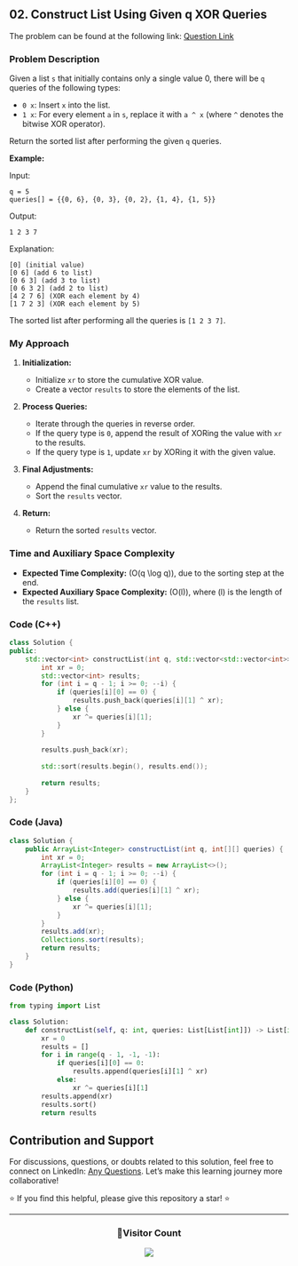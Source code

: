 ## 02. Construct List Using Given q XOR Queries

The problem can be found at the following link: [Question Link](https://www.geeksforgeeks.org/problems/construct-list-using-given-q-xor-queries/1)

### Problem Description

Given a list `s` that initially contains only a single value 0, there will be `q` queries of the following types:

- `0 x`: Insert `x` into the list.
- `1 x`: For every element `a` in `s`, replace it with `a ^ x` (where `^` denotes the bitwise XOR operator).

Return the sorted list after performing the given `q` queries.

**Example:**

Input:
```
q = 5
queries[] = {{0, 6}, {0, 3}, {0, 2}, {1, 4}, {1, 5}}
```
Output:
```
1 2 3 7
```
Explanation:
```
[0] (initial value)
[0 6] (add 6 to list)
[0 6 3] (add 3 to list)
[0 6 3 2] (add 2 to list)
[4 2 7 6] (XOR each element by 4)
[1 7 2 3] (XOR each element by 5)
```
The sorted list after performing all the queries is `[1 2 3 7]`.

### My Approach

1. **Initialization:**
   - Initialize `xr` to store the cumulative XOR value.
   - Create a vector `results` to store the elements of the list.

2. **Process Queries:**
   - Iterate through the queries in reverse order.
   - If the query type is `0`, append the result of XORing the value with `xr` to the results.
   - If the query type is `1`, update `xr` by XORing it with the given value.

3. **Final Adjustments:**
   - Append the final cumulative `xr` value to the results.
   - Sort the `results` vector.

4. **Return:**
   - Return the sorted `results` vector.

### Time and Auxiliary Space Complexity

- **Expected Time Complexity:** \(O(q \log q)\), due to the sorting step at the end.
- **Expected Auxiliary Space Complexity:** \(O(l)\), where \(l\) is the length of the `results` list.

### Code (C++)

```cpp
class Solution {
public:
    std::vector<int> constructList(int q, std::vector<std::vector<int>>& queries) {
        int xr = 0;
        std::vector<int> results;
        for (int i = q - 1; i >= 0; --i) {
            if (queries[i][0] == 0) {
                results.push_back(queries[i][1] ^ xr);
            } else {
                xr ^= queries[i][1];
            }
        }
        
        results.push_back(xr);
        
        std::sort(results.begin(), results.end());
        
        return results;
    }
};
```

### Code (Java)

```java
class Solution {
    public ArrayList<Integer> constructList(int q, int[][] queries) {
        int xr = 0;
        ArrayList<Integer> results = new ArrayList<>();
        for (int i = q - 1; i >= 0; --i) {
            if (queries[i][0] == 0) {
                results.add(queries[i][1] ^ xr);
            } else {
                xr ^= queries[i][1];
            }
        }
        results.add(xr);
        Collections.sort(results);
        return results;
    }
}
```

### Code (Python)

```python
from typing import List

class Solution:
    def constructList(self, q: int, queries: List[List[int]]) -> List[int]:
        xr = 0
        results = []
        for i in range(q - 1, -1, -1):
            if queries[i][0] == 0:
                results.append(queries[i][1] ^ xr)
            else:
                xr ^= queries[i][1]
        results.append(xr)
        results.sort()
        return results
```

## Contribution and Support

For discussions, questions, or doubts related to this solution, feel free to connect on LinkedIn: [Any Questions](https://www.linkedin.com/in/het-patel-8b110525a/). Let’s make this learning journey more collaborative!

⭐ If you find this helpful, please give this repository a star! ⭐

---

<div align="center">
  <h3><b>📍Visitor Count</b></h3>
</div>

<p align="center">
  <img src="https://profile-counter.glitch.me/Hunterdii/count.svg" />
</p>
